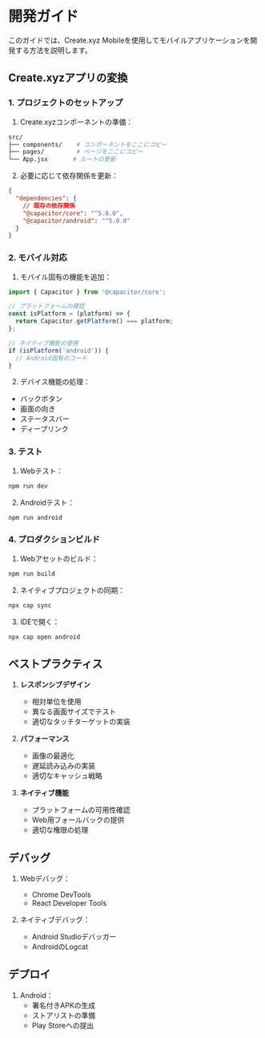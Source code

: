 # 開発ガイド

このガイドでは、Create.xyz Mobileを使用してモバイルアプリケーションを開発する方法を説明します。

## Create.xyzアプリの変換

### 1. プロジェクトのセットアップ

1. Create.xyzコンポーネントの準備：
```bash
src/
├── components/    # コンポーネントをここにコピー
├── pages/         # ページをここにコピー
└── App.jsx       # ルートの更新
```

2. 必要に応じて依存関係を更新：
```json
{
  "dependencies": {
    // 既存の依存関係
    "@capacitor/core": "^5.0.0",
    "@capacitor/android": "^5.0.0"
  }
}
```

### 2. モバイル対応

1. モバイル固有の機能を追加：
```javascript
import { Capacitor } from '@capacitor/core';

// プラットフォームの確認
const isPlatform = (platform) => {
  return Capacitor.getPlatform() === platform;
};

// ネイティブ機能の使用
if (isPlatform('android')) {
  // Android固有のコード
}
```

2. デバイス機能の処理：
- バックボタン
- 画面の向き
- ステータスバー
- ディープリンク

### 3. テスト

1. Webテスト：
```bash
npm run dev
```

2. Androidテスト：
```bash
npm run android
```

### 4. プロダクションビルド

1. Webアセットのビルド：
```bash
npm run build
```

2. ネイティブプロジェクトの同期：
```bash
npx cap sync
```

3. IDEで開く：
```bash
npx cap open android
```

## ベストプラクティス

1. **レスポンシブデザイン**
   - 相対単位を使用
   - 異なる画面サイズでテスト
   - 適切なタッチターゲットの実装

2. **パフォーマンス**
   - 画像の最適化
   - 遅延読み込みの実装
   - 適切なキャッシュ戦略

3. **ネイティブ機能**
   - プラットフォームの可用性確認
   - Web用フォールバックの提供
   - 適切な権限の処理

## デバッグ

1. Webデバッグ：
   - Chrome DevTools
   - React Developer Tools

2. ネイティブデバッグ：
   - Android Studioデバッガー
   - AndroidのLogcat

## デプロイ

1. Android：
   - 署名付きAPKの生成
   - ストアリストの準備
   - Play Storeへの提出
